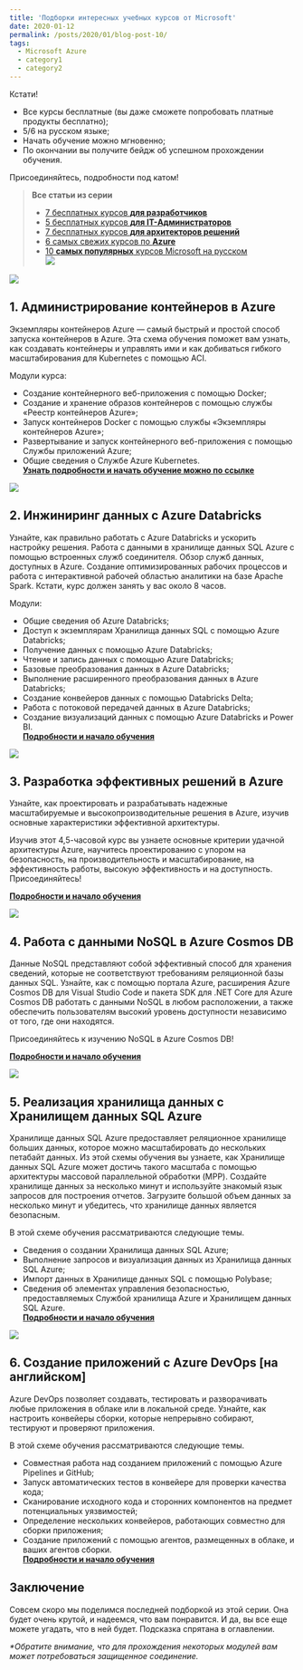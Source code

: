 ```yaml
---
title: 'Подборки интересных учебных курсов от Microsoft'
date: 2020-01-12
permalink: /posts/2020/01/blog-post-10/
tags:
  - Microsoft Azure
  - category1
  - category2
---
```


Кстати!   

* Все курсы бесплатные (вы даже сможете попробовать платные продукты бесплатно);
* 5/6 на русском языке;
* Начать обучение можно мгновенно;
* По окончании вы получите бейдж об успешном прохождении обучения.  

Присоединяйтесь, подробности под катом!  

> **Все статьи из серии**  
>   
>
>
> * [7 бесплатных курсов **для разработчиков**](https://habr.com/ru/company/microsoft/blog/473906/)
> * [5 бесплатных курсов **для IT-Администраторов**](https://habr.com/ru/company/microsoft/blog/475738/)
> * [7 бесплатных курсов **для архитекторов решений**](https://habr.com/ru/company/microsoft/blog/475880/)
> * [6 самых свежих курсов по **Azure**](https://habr.com/ru/company/microsoft/blog/475900/)
> * [10 **самых популярных** курсов Microsoft на русском](https://habr.com/ru/company/microsoft/blog/475908/)  
![](https://habrastorage.org/webt/co/_i/yw/co_iywkwy5khj-5e_bik4qegqlk.png)  

![](https://habrastorage.org/webt/vv/rn/nh/vvrnnhy5hrib3cxiloe6ssfnszc.png)

## 1. Администрирование контейнеров в Azure  

Экземпляры контейнеров Azure — самый быстрый и простой способ запуска контейнеров в Azure. Эта схема обучения поможет вам узнать, как создавать контейнеры и управлять ими и как добиваться гибкого масштабирования для Kubernetes с помощью ACI.  

Модули курса:  

* Создание контейнерного веб-приложения с помощью Docker;
* Создание и хранение образов контейнеров с помощью службы «Реестр контейнеров Azure»;
* Запуск контейнеров Docker с помощью службы «Экземпляры контейнеров Azure»;
* Развертывание и запуск контейнерного веб-приложения с помощью Службы приложений Azure;
* Общие сведения о Службе Azure Kubernetes.  
**[Узнать подробности и начать обучение можно по ссылке](https://docs.microsoft.com/ru-ru/learn/paths/administer-containers-in-azure/?wt.mc_id=AID2406622_QSG_PD_SCL_373200)**  

![](https://habrastorage.org/webt/rr/5x/nv/rr5xnvkkjoalpps0lew7npky-80.png)

## 2. Инжиниринг данных с Azure Databricks  

Узнайте, как правильно работать с Azure Databricks и ускорить настройку решения. Работа с данными в хранилище данных SQL Azure с помощью встроенных служб соединителя. Обзор служб данных, доступных в Azure. Создание оптимизированных рабочих процессов и работа с интерактивной рабочей областью аналитики на базе Apache Spark. Кстати, курс должен занять у вас около 8 часов.  

Модули:  

* Общие сведения об Azure Databricks;
* Доступ к экземплярам Хранилища данных SQL с помощью Azure Databricks;
* Получение данных с помощью Azure Databricks;
* Чтение и запись данных с помощью Azure Databricks;
* Базовые преобразования данных в Azure Databricks; 
* Выполнение расширенного преобразования данных в Azure Databricks;
* Создание конвейеров данных с помощью Databricks Delta;
* Работа с потоковой передачей данных в Azure Databricks; 
* Создание визуализаций данных с помощью Azure Databricks и Power BI.  
**[Подробности и начало обучения](https://docs.microsoft.com/ru-ru/learn/paths/data-engineering-with-databricks/?wt.mc_id=AID2406622_QSG_PD_SCL_373201)**  

![](https://habrastorage.org/webt/dm/pq/n0/dmpqn0aleleof2dwfcvrbpwplg4.png)

## 3. Разработка эффективных решений в Azure  

Узнайте, как проектировать и разрабатывать надежные масштабируемые и высокопроизводительные решения в Azure, изучив основные характеристики эффективной архитектуры.  

Изучив этот 4,5-часовой курс вы узнаете основные критерии удачной архитектуры Azure, научитесь проектированию с упором на безопасность, на производительность и масштабирование, на эффективность работы, высокую эффективность и на доступность. Присоединяйтесь!  

**[Подробности и начало обучения](https://docs.microsoft.com/ru-ru/learn/paths/architect-great-solutions-in-azure/?wt.mc_id=AID2406622_QSG_PD_SCL_373202)**  

![](https://habrastorage.org/webt/8r/bi/k0/8rbik0t91s5qyovo3ivmjhb_wmk.png)

## 4. Работа с данными NoSQL в Azure Cosmos DB  

Данные NoSQL представляют собой эффективный способ для хранения сведений, которые не соответствуют требованиям реляционной базы данных SQL. Узнайте, как с помощью портала Azure, расширения Azure Cosmos DB для Visual Studio Code и пакета SDK для .NET Core для Azure Cosmos DB работать с данными NoSQL в любом расположении, а также обеспечить пользователям высокий уровень доступности независимо от того, где они находятся.  

Присоединяйтесь к изучению NoSQL в Azure Cosmos DB!  

**[Подробности и начало обучения](https://docs.microsoft.com/ru-ru/learn/paths/work-with-nosql-data-in-azure-cosmos-db/?wt.mc_id=AID2406622_QSG_PD_SCL_373203)**  

![](https://habrastorage.org/webt/l1/ws/lw/l1wslw5dqthg4von1ulmmyuhnp8.png)

## 5. Реализация хранилища данных с Хранилищем данных SQL Azure  

Хранилище данных SQL Azure предоставляет реляционное хранилище больших данных, которое можно масштабировать до нескольких петабайт данных. Из этой схемы обучения вы узнаете, как Хранилище данных SQL Azure может достичь такого масштаба с помощью архитектуры массовой параллельной обработки (MPP). Создайте хранилище данных за несколько минут и используйте знакомый язык запросов для построения отчетов. Загрузите большой объем данных за несколько минут и убедитесь, что хранилище данных является безопасным.  

В этой схеме обучения рассматриваются следующие темы.  

* Сведения о создании Хранилища данных SQL Azure;
* Выполнение запросов и визуализация данных из Хранилища данных SQL Azure;
* Импорт данных в Хранилище данных SQL с помощью Polybase;
* Сведения об элементах управления безопасностью, предоставляемых Службой хранилища Azure и Хранилищем данных SQL Azure.  
**[Подробности и начало обучения](https://docs.microsoft.com/ru-ru/learn/paths/implement-sql-data-warehouse/?wt.mc_id=AID2406622_QSG_PD_SCL_373204)**  

![](https://habrastorage.org/webt/v3/y2/xb/v3y2xbdk0inoegmzatqgi3zs0aa.png)

## 6. Создание приложений с Azure DevOps [на английском]  

Azure DevOps позволяет создавать, тестировать и разворачивать любые приложения в облаке или в локальной среде. Узнайте, как настроить конвейеры сборки, которые непрерывно собирают, тестируют и проверяют приложения.  

В этой схеме обучения рассматриваются следующие темы.  

* Совместная работа над созданием приложений с помощью Azure Pipelines и GitHub;
* Запуск автоматических тестов в конвейере для проверки качества кода;
* Сканирование исходного кода и сторонних компонентов на предмет потенциальных уязвимостей;
* Определение нескольких конвейеров, работающих совместно для сборки приложения;
* Создание приложений с помощью агентов, размещенных в облаке, и ваших агентов сборки.  
**[Подробности и начало обучения](https://docs.microsoft.com/ru-ru/learn/paths/build-applications-with-azure-devops/?wt.mc_id=AID2406622_QSG_PD_SCL_373199)**  

## Заключение  

Совсем скоро мы поделимся последней подборкой из этой серии. Она будет очень крутой, и надеемся, что вам понравится. И да, вы все еще можете угадать, что в ней будет. Подсказка спрятана в оглавлении.  

_\*Обратите внимание, что для прохождения некоторых модулей вам может потребоваться защищенное соединение._
